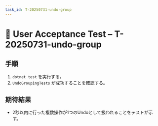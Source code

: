 ```yaml
---
task_id: T-20250731-undo-group
---
```


# 👥 User Acceptance Test – T-20250731-undo-group

## 手順
1. `dotnet test` を実行する。
2. `UndoGroupingTests` が成功することを確認する。

## 期待結果
- 2秒以内に行った複数操作が1つのUndoとして扱われることをテストが示す。
